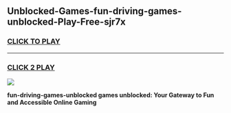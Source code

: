 
## Unblocked-Games-fun-driving-games-unblocked-Play-Free-sjr7x
<h3>
<a href="https://premium76.site?title=fun-driving-games-unblocked&ref=17A">CLICK TO PLAY</a></h3>
<hr>

<h3>
<a href="https://premium76.site?title=fun-driving-games-unblocked&ref=17A">CLICK 2 PLAY</a>
  
</h3>

<a href="https://premium76.site?title=fun-driving-games-unblocked&ref=17A"><img src="https://clearcache.store/games.png"></a>


**fun-driving-games-unblocked games unblocked: Your Gateway to Fun and Accessible Online Gaming**
